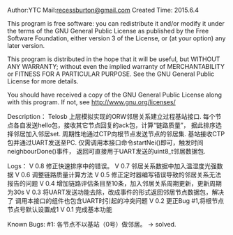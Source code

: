 Author:YTC 
Mail:recessburton@gmail.com
Created Time: 2015.6.4

This program is free software: you can redistribute it and/or modify
it under the terms of the GNU General Public License as published by
the Free Software Foundation, either version 3 of the License, or
(at your option) any later version.

This program is distributed in the hope that it will be useful,
but WITHOUT ANY WARRANTY; without even the implied warranty of
MERCHANTABILITY or FITNESS FOR A PARTICULAR PURPOSE.  See the
GNU General Public License for more details.

You should have received a copy of the GNU General Public License
along with this program.  If not, see <http://www.gnu.org/licenses/>

Description：
	Telosb 上层模拟实现的ORW邻居关系建立过程基站接口.
	每个节点各自发送hello包，接收其它节点回复的ack包，计算“链路质量”，
	据此排序选择邻居加入邻居set.
	周期性地通过CTP向根节点发送节点的邻居集.
	基站接收CTP包并通过UART发送至PC.
	仅需调用本接口命令startNei()即可，触发时间neighbourDone()事件，
	返回可直接用于UART发送的uint8_t邻居数据包.
	
Logs：
	V 0.8 修正快速排序中的错误。
	V 0.7 邻居关系数据中加入温湿度光强数据
	V 0.6 调整链路质量计算方法
	V 0.5 修正定时器编写错误导致的邻居关系无法报告的问题
	V 0.4 增加链路评估条目至10条，加入邻居关系周期更新，更新周期为30s
	V 0.3 将UART发送功能去除，改成事件的形式返回邻居节点数据包，解决了
	调用本接口的组件也包含UART时引起的冲突问题
	V 0.2 更正Bug #1,将根节点节点号默认设置成1
	V 0.1 完成基本功能
	
Known Bugs: 
	#1: 各节点不以基站（0号）做邻居。 -> solved.

